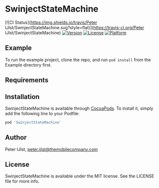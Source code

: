 # SwinjectStateMachine

[![CI Status](https://img.shields.io/travis/Peter IJlst/SwinjectStateMachine.svg?style=flat)](https://travis-ci.org/Peter IJlst/SwinjectStateMachine)
[![Version](https://img.shields.io/cocoapods/v/SwinjectStateMachine.svg?style=flat)](https://cocoapods.org/pods/SwinjectStateMachine)
[![License](https://img.shields.io/cocoapods/l/SwinjectStateMachine.svg?style=flat)](https://cocoapods.org/pods/SwinjectStateMachine)
[![Platform](https://img.shields.io/cocoapods/p/SwinjectStateMachine.svg?style=flat)](https://cocoapods.org/pods/SwinjectStateMachine)

## Example

To run the example project, clone the repo, and run `pod install` from the Example directory first.

## Requirements

## Installation

SwinjectStateMachine is available through [CocoaPods](https://cocoapods.org). To install
it, simply add the following line to your Podfile:

```ruby
pod 'SwinjectStateMachine'
```

## Author

Peter IJlst, peter.ijlst@themobilecompany.com

## License

SwinjectStateMachine is available under the MIT license. See the LICENSE file for more info.
